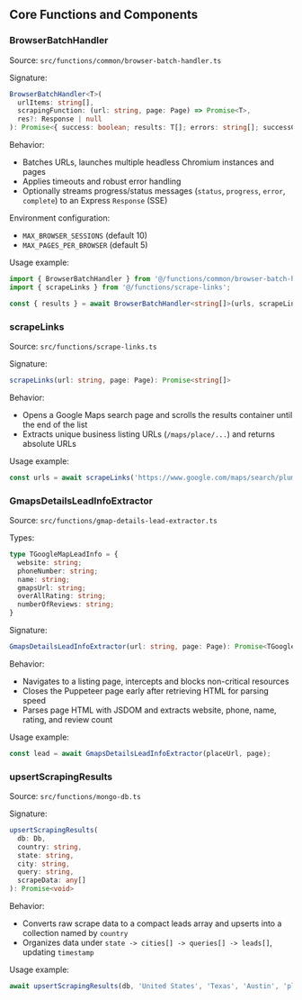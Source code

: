 ## Core Functions and Components

### BrowserBatchHandler

Source: `src/functions/common/browser-batch-handler.ts`

Signature:

```ts
BrowserBatchHandler<T>(
  urlItems: string[],
  scrapingFunction: (url: string, page: Page) => Promise<T>,
  res?: Response | null
): Promise<{ success: boolean; results: T[]; errors: string[]; successCount: number; errorCount: number; totalUrls: number; batches: number; duration: number; }>
```

Behavior:

- Batches URLs, launches multiple headless Chromium instances and pages
- Applies timeouts and robust error handling
- Optionally streams progress/status messages (`status`, `progress`, `error`, `complete`) to an Express `Response` (SSE)

Environment configuration:

- `MAX_BROWSER_SESSIONS` (default 10)
- `MAX_PAGES_PER_BROWSER` (default 5)

Usage example:

```ts
import { BrowserBatchHandler } from '@/functions/common/browser-batch-handler';
import { scrapeLinks } from '@/functions/scrape-links';

const { results } = await BrowserBatchHandler<string[]>(urls, scrapeLinks, null);
```

### scrapeLinks

Source: `src/functions/scrape-links.ts`

Signature:

```ts
scrapeLinks(url: string, page: Page): Promise<string[]>
```

Behavior:

- Opens a Google Maps search page and scrolls the results container until the end of the list
- Extracts unique business listing URLs (`/maps/place/...`) and returns absolute URLs

Usage example:

```ts
const urls = await scrapeLinks('https://www.google.com/maps/search/plumber+in+Austin,+TX,+United+States', page);
```

### GmapsDetailsLeadInfoExtractor

Source: `src/functions/gmap-details-lead-extractor.ts`

Types:

```ts
type TGoogleMapLeadInfo = {
  website: string;
  phoneNumber: string;
  name: string;
  gmapsUrl: string;
  overAllRating: string;
  numberOfReviews: string;
}
```

Signature:

```ts
GmapsDetailsLeadInfoExtractor(url: string, page: Page): Promise<TGoogleMapLeadInfo>
```

Behavior:

- Navigates to a listing page, intercepts and blocks non-critical resources
- Closes the Puppeteer page early after retrieving HTML for parsing speed
- Parses page HTML with JSDOM and extracts website, phone, name, rating, and review count

Usage example:

```ts
const lead = await GmapsDetailsLeadInfoExtractor(placeUrl, page);
```

### upsertScrapingResults

Source: `src/functions/mongo-db.ts`

Signature:

```ts
upsertScrapingResults(
  db: Db,
  country: string,
  state: string,
  city: string,
  query: string,
  scrapeData: any[]
): Promise<void>
```

Behavior:

- Converts raw scrape data to a compact leads array and upserts into a collection named by `country`
- Organizes data under `state -> cities[] -> queries[] -> leads[]`, updating `timestamp`

Usage example:

```ts
await upsertScrapingResults(db, 'United States', 'Texas', 'Austin', 'plumber', scrapedItems);
```

